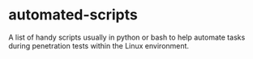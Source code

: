 # automated-scripts
A list of handy scripts usually in python or bash to help automate tasks during penetration tests within the Linux environment.
